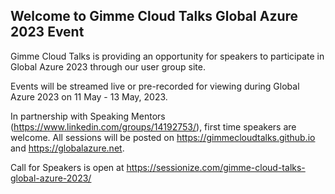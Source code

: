 ## Welcome to Gimme Cloud Talks Global Azure 2023 Event ##

Gimme Cloud Talks is providing an opportunity for speakers to participate in Global Azure 2023 through our user group site.  

Events will be streamed live or pre-recorded for viewing during Global Azure 2023 on 11 May - 13 May, 2023.  

In partnership with Speaking Mentors (https://www.linkedin.com/groups/14192753/), first time speakers are welcome. All sessions will be posted on https://gimmecloudtalks.github.io and https://globalazure.net.

Call for Speakers is open at <https://sessionize.com/gimme-cloud-talks-global-azure-2023/>